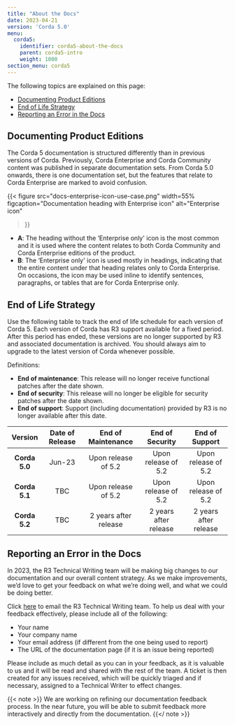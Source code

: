 ```yaml
---
title: "About the Docs"
date: 2023-04-21
version: 'Corda 5.0'
menu:
  corda5:
    identifier: corda5-about-the-docs
    parent: corda5-intro
    weight: 1000
section_menu: corda5
---
```


The following topics are explained on this page:
* [Documenting Product Editions](#documenting-product-editions)
* [End of Life Strategy](#end-of-life-strategy)
* [Reporting an Error in the Docs](#reporting-an-error-in-the-docs)

## Documenting Product Editions
The Corda 5 documentation is structured differently than in previous versions of Corda. Previously, Corda Enterprise and Corda Community content was published in separate documentation sets. 
From Corda 5.0 onwards, there is one documentation set, but the features that relate to Corda Enterprise are marked to avoid confusion. 

{{< 
  figure
	 src="docs-enterprise-icon-use-case.png"
   width=55%
	 figcaption="Documentation heading with Enterprise icon"
	 alt="Enterprise icon"
>}}

* **A**: The heading without the ‘Enterprise only' icon is the most common and it is used where the content relates to both Corda Community and Corda Enterprise editions of the product.
* **B**: The ‘Enterprise only' icon is used mostly in headings, indicating that the entire content under that heading relates only to Corda Enterprise. On occasions, the icon may be used inline to identify sentences, paragraphs, or tables that are for Corda Enterprise only. 

## End of Life Strategy
Use the following table to track the end of life schedule for each version of Corda 5. Each version of Corda has R3 support available for a fixed period. 
After this period has ended, these versions are no longer supported by R3 and associated documentation is archived. You should always aim to upgrade to the latest version of Corda whenever possible.

Definitions:

* **End of maintenance**: This release will no longer receive functional patches after the date shown.
* **End of security**: This release will no longer be eligible for security patches after the date shown.
* **End of support**: Support (including documentation) provided by R3 is no longer available after this date.

| **Version** | **Date of Release** | **End of Maintenance** | **End of Security**   | **End of Support**    |
|:-------------:|:-------------------:|:----------------------:|:---------------------:|:---------------------:|
| **Corda 5.0** | Jun-23              | Upon release of 5.2    | Upon release of 5.2   | Upon release of 5.2   |
| **Corda 5.1** | TBC                 | Upon release of 5.2    | Upon release of 5.2   | Upon release of 5.2   |
| **Corda 5.2** | TBC                 | 2 years after release  | 2 years after release | 2 years after release |


## Reporting an Error in the Docs
In 2023, the R3 Technical Writing team will be making big changes to our documentation and our overall content strategy. As we make improvements, we’d love to get your feedback on what we’re doing well, and what we could be doing better. 

Click [here](mailto:docs@r3.com) to email the R3 Technical Writing team. To help us deal with your feedback effectively, please include all of the following:

* Your name
* Your company name
* Your email address (if different from the one being used to report)
* The URL of the documentation page (if it is an issue being reported)

Please include as much detail as you can in your feedback, as it is valuable to us and it will be read and shared with the rest of the team. A ticket is then created for any issues received, which will be quickly triaged and if necessary, assigned to a Technical Writer to effect changes.

{{< note >}}
We are working on refining our documentation feedback process. In the near future, you will be able to submit feedback more interactively and directly from the documentation.
{{</ note >}}

